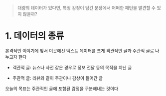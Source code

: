 
> 대량의 데이터가 있다면, 특정 감정이 담긴 문장에서 어떠한 패턴을 발견할 수 있지 않을까?
>> 
# 1. 데이터의 종류

본격적인 이야기에 앞서 이곳에선 텍스트 데이터를 크게 객관적인 글과 주관적 글로 나누고자 한다

- 객관적 글:
	뉴스나 사전 같은 경우로 정보 전달 등의 목적을 지닌 글

- 주관적 글:
	리뷰와 같이 주관이나 감상이 들어간 글

오늘의 목표는 주관적인 글에 포함된 감정을 구분해내는 것이다